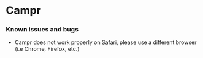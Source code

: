 # Campr

### Known issues and bugs

- Campr does not work properly on Safari, please use a different browser (i.e Chrome, Firefox, etc.)
